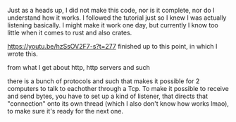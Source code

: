 Just as a heads up, I did not make this code, nor is it complete, nor do I understand how it works.
I followed the tutorial just so I knew I was actually listening basically.
I might make it work one day, but currently I know too little when it comes to rust and also crates.

https://youtu.be/hzSsOV2F7-s?t=277 finished up to this point, in which I wrote this.

from what I get about http, http servers and such

there is a bunch of protocols and such that makes it possible for 2 computers to talk to eachother through a Tcp.
To make it possible to receive and send bytes, you have to set up a kind of listener, that directs that "connection"
onto its own thread (which I also don't know how works lmao), to make sure it's ready for the next one.